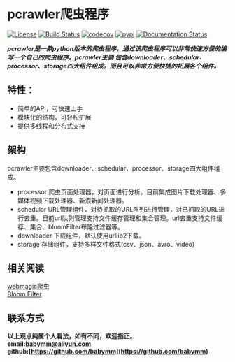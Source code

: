 # pcrawler爬虫程序
[![License](https://img.shields.io/badge/License-Apache%202.0-blue.svg)](https://github.com/mumupy/pcrawler/blob/master/LICENSE)
[![Build Status](https://travis-ci.org/mumupy/pcrawler.svg?branch=master)](https://travis-ci.org/mumupy/pcrawler)
[![codecov](https://codecov.io/gh/mumupy/pcrawler/branch/master/graph/badge.svg)](https://codecov.io/gh/mumupy/pcrawler)
[![pypi](https://img.shields.io/pypi/v/pcrawler.svg)](https://pypi.python.org/pypi/pcrawler)
[![Documentation Status](https://readthedocs.org/projects/pcrawler/badge/?version=latest)](https://pcrawler.readthedocs.io/en/latest/?badge=latest)

***pcrawler是一款python版本的爬虫程序，通过该爬虫程序可以非常快速方便的编写一个自己的爬虫程序。pcrawler主要
包含downloader、schedular、processor、storage四大组件组成。而且可以非常方便快捷的拓展各个组件。***

## 特性：
- 简单的API，可快速上手
- 模块化的结构，可轻松扩展
- 提供多线程和分布式支持

## 架构
pcrawler主要包含downloader、schedular、processor、storage四大组件组成。
- processor 爬虫页面处理器，对页面进行分析。目前集成图片下载处理器、多媒体视频下载处理器、新浪新闻处理器。
- schedular URL管理组件，对待抓取的URL队列进行管理，对已抓取的URL进行去重。目前url队列管理支持文件缓存管理和集合管理。url去重支持文件缓存、集合、bloomFilter布隆过滤器等。
- downloader 下载组件，默认使用urllib2下载。
- storage 存储组件，支持多样文件格式(csv、json、avro、video)

## 相关阅读  
[webmagic爬虫](http://webmagic.io/)  
[Bloom Filter](http://blog.csdn.net/jiaomeng/article/details/1495500)

## 联系方式
**以上观点纯属个人看法，如有不同，欢迎指正。  
email:<babymm@aliyun.com>  
github:[https://github.com/babymm](https://github.com/babymm)**

